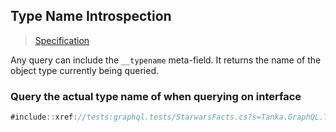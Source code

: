 ## Type Name Introspection

> [Specification](https://facebook.github.io/graphql/June2018/#sec-Type-Name-Introspection)

Any query can include the `__typename` meta-field. It returns the name of the object type currently being queried.

### Query the actual type name of when querying on interface

```csharp
#include::xref://tests:graphql.tests/StarwarsFacts.cs?s=Tanka.GraphQL.Tests.StarwarsFacts.Query_typename_of_characters
```
